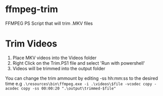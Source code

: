 # ffmpeg-trim
FFMPEG PS Script that will trim .MKV files

# Trim Videos
1. Place MKV videos into the Videos folder
2. Right Click on the Trim.PS1 file and select 'Run with powershell'
3. Videos will be trimmed into the output folder

You can change the trim ammount by editing -ss hh:mm:ss to the desired time e.g
``.\resources\bin\ffmpeg.exe -i .\videos\$file -vcodec copy -acodec copy -ss 00:00:20 ".\output\trimmed-$file"``
